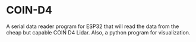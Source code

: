 # COIN-D4
A serial data reader program for ESP32 that will read the data from the cheap but capable COIN D4 Lidar. Also, a python program for visualization.
